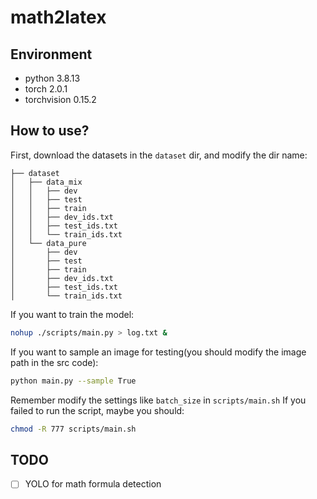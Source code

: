 # math2latex

## Environment

- python 3.8.13
- torch 2.0.1
- torchvision 0.15.2

## How to use?

First, download the datasets in the `dataset` dir, and modify the dir name:

```
├── dataset
│   ├── data_mix
│   │   ├── dev
│   │   ├── test
│   │   ├── train
│   │   ├── dev_ids.txt
│   │   ├── test_ids.txt
│   │   └── train_ids.txt
│   └── data_pure
│       ├── dev
│       ├── test
│       ├── train
│       ├── dev_ids.txt
│       ├── test_ids.txt
│       └── train_ids.txt
```
 

If you want to train the model:

```sh
nohup ./scripts/main.py > log.txt &
```

If you want to sample an image for testing(you should modify the image path in the src code):

```sh
python main.py --sample True
```

Remember modify the settings like `batch_size` in `scripts/main.sh`
If you failed to run the script, maybe you should:

```sh
chmod -R 777 scripts/main.sh
```

## TODO

- [ ] YOLO for math formula detection
